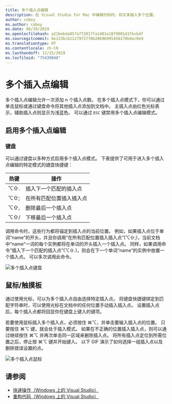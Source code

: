 ```yaml
---
title: 多个插入点编辑
description: 在 Visual Studio for Mac 中编辑代码时，将文本插入多个位置。
author: cobey
ms.author: cobey
ms.date: 08/19/2019
ms.openlocfilehash: a21bebda057a772017fa1481e18f9801d1fbcbdf
ms.sourcegitcommit: 8e123bcb21279f2770b28696995450270b4ec0e9
ms.translationtype: HT
ms.contentlocale: zh-CN
ms.lasthandoff: 12/25/2019
ms.locfileid: "75439048"
---
```

# <a name="multi-caret-editing"></a>多个插入点编辑

多个插入点编辑允许一次添加 n  个插入点数。 在多个插入点模式下，你可以通过单击鼠标或通过键盘命令将其他插入点添加到文档中。 主插入点由红色光标表示，辅助插入点则显示为浅蓝色。 可以通过 `ESC` 键禁用多个插入点编辑模式。

## <a name="enabling-multi-caret-editing"></a>启用多个插入点编辑

### <a name="keyboard"></a>键盘

可以通过键盘以多种方式启用多个插入点模式。 下表提供了可用于进入多个插入点编辑的特定模式的键盘快捷键：

| 热键  | 操作                        | 
|---------| ------------------------------|
|  ⌥⇧.   | 插入下一个匹配的插入点    | 
|  ⌥⇧;   | 在所有匹配位置插入插入点 | 
|  ⌥⇧,   | 删除最后一个插入点             | 
|  ⌥⇧/   | 下移最后一个插入点          | 

调用命令时，这些行为都将锚定到插入点的当前位置。 例如，如果插入点位于单词“name”的开头，并且你调用“在所有匹配位置插入插入点”(⌥⇧;)，当前文档中“name”一词的每个实例都将在单词的开头插入一个插入点。 同样，如果调用命令“插入下一个匹配的插入点”(⌥⇧.)，则会在下一个单词“name”的实例中放置一个插入点。 可以多次调用此命令。

![多个插入点键盘](media/multi-caret-keyboard.gif)

## <a name="mousetouchpad"></a>鼠标/触摸板

通过使用光标，可以为多个插入点自由选择特定插入点。 将键盘快捷键绑定到匹配字符串时，可以使用光标在文档中的任何位置手动插入插入点。 设置插入点后，每个插入点都将回显你在键盘上键入的键项。

若要使用鼠标插入多个插入点，必须按住 ⌘⌥，并单击要输入插入点的位置。 只要按住 ⌘⌥ 键，就会处于插入模式。 如果在不正确的位置插入插入点，则可以通过继续按住 ⌘⌥ 并再次单击同一区域来删除插入点。 将所有插入点定位到所需位置之后，停止按 ⌘⌥ 键并开始键入。 以下 GIF 演示了如何选择一组插入点以及删除错误设置的点。

![多个插入点鼠标](media/multi-caret-mouse.gif)

## <a name="see-also"></a>请参阅

- [快速操作（Windows 上的 Visual Studio）](/visualstudio/ide/quick-actions)
- [重构代码（Windows 上的 Visual Studio）](/visualstudio/ide/refactoring-in-visual-studio)
